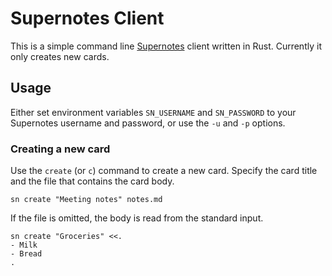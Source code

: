 # Supernotes Client

This is a simple command line [Supernotes](https://supernotes.app/) client
written in Rust. Currently it only creates new cards.


## Usage

Either set environment variables `SN_USERNAME` and `SN_PASSWORD` to your
Supernotes username and password, or use the `-u` and `-p` options.


### Creating a new card

Use the `create` (or `c`) command to create a new card. Specify the card title
and the file that contains the card body.

    sn create "Meeting notes" notes.md

If the file is omitted, the body is read from the standard input.

    sn create "Groceries" <<.
    - Milk
    - Bread
    .
